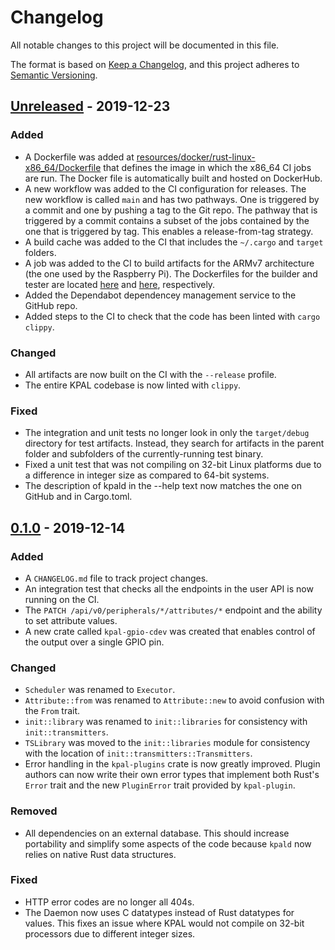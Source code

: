 # Changelog
All notable changes to this project will be documented in this file.

The format is based on [Keep a Changelog](https://keepachangelog.com/en/1.0.0/), and this project
adheres to [Semantic Versioning](https://semver.org/spec/v2.0.0.html).

## [Unreleased] - 2019-12-23
### Added
- A Dockerfile was added at
  [resources/docker/rust-linux-x86_64/Dockerfile](resources/docker/rust-linux-x86_64/Dockerfile)
  that defines the image in which the x86_64 CI jobs are run. The Docker file is automatically
  built and hosted on DockerHub.
- A new workflow was added to the CI configuration for releases. The new workflow is called `main`
  and has two pathways. One is triggered by a commit and one by pushing a tag to the Git repo. The
  pathway that is triggered by a commit contains a subset of the jobs contained by the one that is
  triggered by tag. This enables a release-from-tag strategy.
- A build cache was added to the CI that includes the `~/.cargo` and `target` folders.
- A job was added to the CI to build artifacts for the ARMv7 architecture (the one used by the
  Raspberry Pi). The Dockerfiles for the builder and tester are located
  [here](resources/docker/rust_cross_armv7-linux-x86_64/Dockerfile) and
  [here](resources/docker/kpal_tester-linux-armv7/Dockerfile), respectively.
- Added the Dependabot dependencey management service to the GitHub repo.
- Added steps to the CI to check that the code has been linted with `cargo clippy`.

### Changed
- All artifacts are now built on the CI with the `--release` profile.
- The entire KPAL codebase is now linted with `clippy`.

### Fixed
- The integration and unit tests no longer look in only the `target/debug` directory for test
  artifacts. Instead, they search for artifacts in the parent folder and subfolders of the
  currently-running test binary.
- Fixed a unit test that was not compiling on 32-bit Linux platforms due to a difference in integer
  size as compared to 64-bit systems.
- The description of kpald in the --help text now matches the one on GitHub and in Cargo.toml.

## [0.1.0] - 2019-12-14
### Added
- A `CHANGELOG.md` file to track project changes.
- An integration test that checks all the endpoints in the user API is now running on the CI.
- The `PATCH /api/v0/peripherals/*/attributes/*` endpoint and the ability to set attribute values.
- A new crate called `kpal-gpio-cdev` was created that enables control of the output over a single
  GPIO pin.

### Changed
- `Scheduler` was renamed to `Executor`.
- `Attribute::from` was renamed to `Attribute::new` to avoid confusion with the `From` trait.
- `init::library` was renamed to `init::libraries` for consistency with `init::transmitters`.
- `TSLibrary` was moved to the `init::libraries` module for consistency with the location of
  `init::transmitters::Transmitters`.
- Error handling in the `kpal-plugins` crate is now greatly improved. Plugin authors can now write
  their own error types that implement both Rust's `Error` trait and the new `PluginError` trait
  provided by `kpal-plugin`.

### Removed
- All dependencies on an external database. This should increase portability and simplify some
  aspects of the code because `kpald` now relies on native Rust data structures.

### Fixed
- HTTP error codes are no longer all 404s.
- The Daemon now uses C datatypes instead of Rust datatypes for values. This fixes an issue where
  KPAL would not compile on 32-bit processors due to different integer sizes.

[Unreleased]: https://github.com/kmdouglass/kpal/compare/0.1.0...HEAD
[0.1.0]: https://github.com/kmdouglass/kpal/releases/tag/0.1.0

